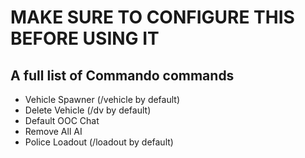 # MAKE SURE TO CONFIGURE THIS BEFORE USING IT

## A full list of Commando commands

* Vehicle Spawner (/vehicle by default)
* Delete Vehicle (/dv by default)
* Default OOC Chat
* Remove All AI
* Police Loadout (/loadout by default)

